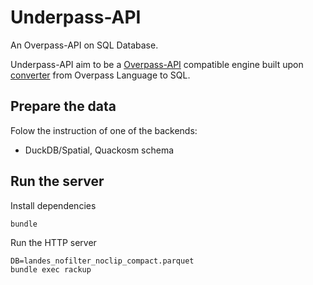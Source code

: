 # Underpass-API

An Overpass-API on SQL Database.

Underpass-API aim to be a [Overpass-API](https://github.com/drolbr/Overpass-API) compatible engine built upon [converter](https://github.com/teritorio/overpass_parser-rb) from Overpass Language to SQL.

## Prepare the data

Folow the instruction of one of the backends:
* DuckDB/Spatial, Quackosm schema

## Run the server

Install dependencies
```
bundle
```

Run the HTTP server
```
DB=landes_nofilter_noclip_compact.parquet
bundle exec rackup
```

